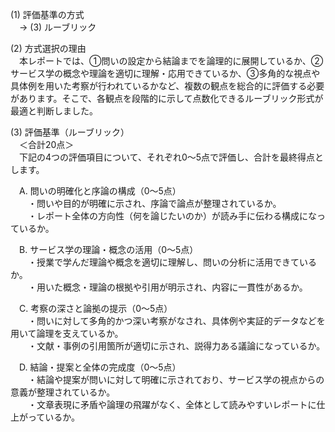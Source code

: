 (1) 評価基準の方式  
　→ (3) ルーブリック

(2) 方式選択の理由  
　本レポートでは、①問いの設定から結論までを論理的に展開しているか、②サービス学の概念や理論を適切に理解・応用できているか、③多角的な視点や具体例を用いた考察が行われているかなど、複数の観点を総合的に評価する必要があります。そこで、各観点を段階的に示して点数化できるルーブリック形式が最適と判断しました。

(3) 評価基準（ルーブリック）  
　＜合計20点＞  
　下記の4つの評価項目について、それぞれ0～5点で評価し、合計を最終得点とします。  

　A. 問いの明確化と序論の構成（0～5点）  
　　・問いや目的が明確に示され、序論で論点が整理されているか。  
　　・レポート全体の方向性（何を論じたいのか）が読み手に伝わる構成になっているか。  

　B. サービス学の理論・概念の活用（0～5点）  
　　・授業で学んだ理論や概念を適切に理解し、問いの分析に活用できているか。  
　　・用いた概念・理論の根拠や引用が明示され、内容に一貫性があるか。  

　C. 考察の深さと論拠の提示（0～5点）  
　　・問いに対して多角的かつ深い考察がなされ、具体例や実証的データなどを用いて論理を支えているか。  
　　・文献・事例の引用箇所が適切に示され、説得力ある議論になっているか。  

　D. 結論・提案と全体の完成度（0～5点）  
　　・結論や提案が問いに対して明確に示されており、サービス学の視点からの意義が整理されているか。  
　　・文章表現に矛盾や論理の飛躍がなく、全体として読みやすいレポートに仕上がっているか。  